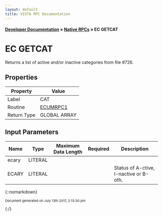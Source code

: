 ```yaml
---
layout: default
title: VISTA RPC Documentation
---
```


#### [Developer Documentation](../index) &#187; [Native RPCs](TableOfContents) &#187; EC GETCAT<br/>
# EC GETCAT

Returns a list of active and/or inactive categories from file #726.

## Properties

Property | Value
--- | ---
Label | CAT
Routine | [ECUMRPC1](http://code.osehra.org/dox/Routine_ECUMRPC1_source.html)
Return Type | GLOBAL ARRAY


## Input Parameters

Name | Type | Maximum Data Length | Required | Description
--- | --- | --- | --- | ---
ecary | LITERAL |  |  | 
ECARY | LITERAL |  |  | Status of A-ctive, I-nactive or B-oth.



{::nomarkdown} <br/><p style="font-size: 11px">Document generated on July 13th 2017, 2:13:30 pm</p>{:/}